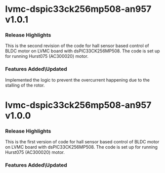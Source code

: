 # lvmc-dspic33ck256mp508-an957 v1.0.1
### Release Highlights
This is the second revision of the code for  hall sensor based control of BLDC motor on LVMC board with dsPIC33CK256MP508. 
The code is set up for running Hurst075 (AC300020) motor.

### Features Added\Updated
Implemented the logic to prevent the overcurrent happening due to the stalling of the rotor.

# lvmc-dspic33ck256mp508-an957 v1.0.0
### Release Highlights
This is the first version of code for  hall sensor based control of BLDC motor on LVMC board with dsPIC33CK256MP508. 
The code is set up for running Hurst075 (AC300020) motor.


### Features Added\Updated



